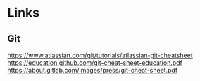 # Links
## Git
https://www.atlassian.com/git/tutorials/atlassian-git-cheatsheet
https://education.github.com/git-cheat-sheet-education.pdf
https://about.gitlab.com/images/press/git-cheat-sheet.pdf

